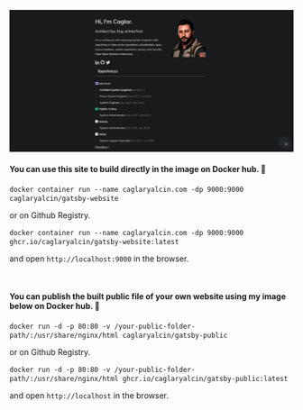 ![Alt Text](https://github.com/caglaryalcin/caglaryalcin/blob/main/person.gif)

#### You can use this site to build directly in the image on Docker hub. :whale:

```
docker container run --name caglaryalcin.com -dp 9000:9000 caglaryalcin/gatsby-website
```

or on Github Registry.

```
docker container run --name caglaryalcin.com -dp 9000:9000 ghcr.io/caglaryalcin/gatsby-website:latest
```

and open `http://localhost:9000` in the browser.

<br />

#### You can publish the built public file of your own website using my image below on Docker hub. :whale:

```
docker run -d -p 80:80 -v /your-public-folder-path/:/usr/share/nginx/html caglaryalcin/gatsby-public
```

or on Github Registry.

```
docker run -d -p 80:80 -v /your-public-folder-path/:/usr/share/nginx/html ghcr.io/caglaryalcin/gatsby-public:latest
```

and open `http://localhost` in the browser.
